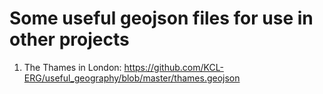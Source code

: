 # Some useful geojson files for use in other projects

1) The Thames in London: https://github.com/KCL-ERG/useful_geography/blob/master/thames.geojson
